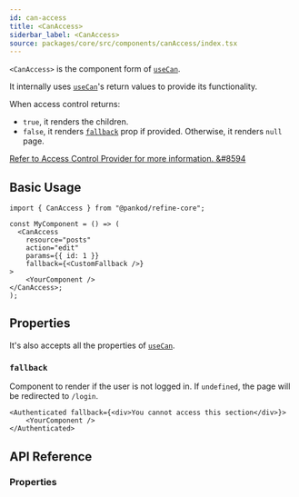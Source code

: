 ```yaml
---
id: can-access
title: <CanAccess>
siderbar_label: <CanAccess>
source: packages/core/src/components/canAccess/index.tsx
---
```


`<CanAccess>` is the component form of [`useCan`][use-can].

It internally uses [`useCan`][use-can]'s return values to provide its functionality.

When access control returns:

-   `true`, it renders the children.
-   `false`, it renders [`fallback`](#fallback) prop if provided. Otherwise, it renders `null` page.

[Refer to Access Control Provider for more information. &#8594][access-control-provider]

## Basic Usage

```tsx
import { CanAccess } from "@pankod/refine-core";

const MyComponent = () => (
  <CanAccess
    resource="posts"
    action="edit"
    params={{ id: 1 }}
    fallback={<CustomFallback />}
>
    <YourComponent />
</CanAccess>;
);
```

## Properties

It's also accepts all the properties of [`useCan`](/docs/api-reference/core/hooks/accessControl/useCan/#properties).

### `fallback`

Component to render if the user is not logged in. If `undefined`, the page will be redirected to `/login`.

```tsx
<Authenticated fallback={<div>You cannot access this section</div>}>
    <YourComponent />
</Authenticated>
```

## API Reference

### Properties

<PropsTable module="@pankod/refine-core/CanAccess"/>

[use-can]: /docs/api-reference/core/hooks/accessControl/useCan/
[access-control-provider]: /docs/api-reference/core/providers/accessControl-provider/

